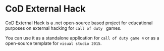# CoD External Hack
CoD External Hack is a .net open-source based project for educational purposes on external hacking for `call of duty ` games. 

You can use it as a standalone application for `call of duty game 4` or as a open-source template for `visual studio 2015`. 


